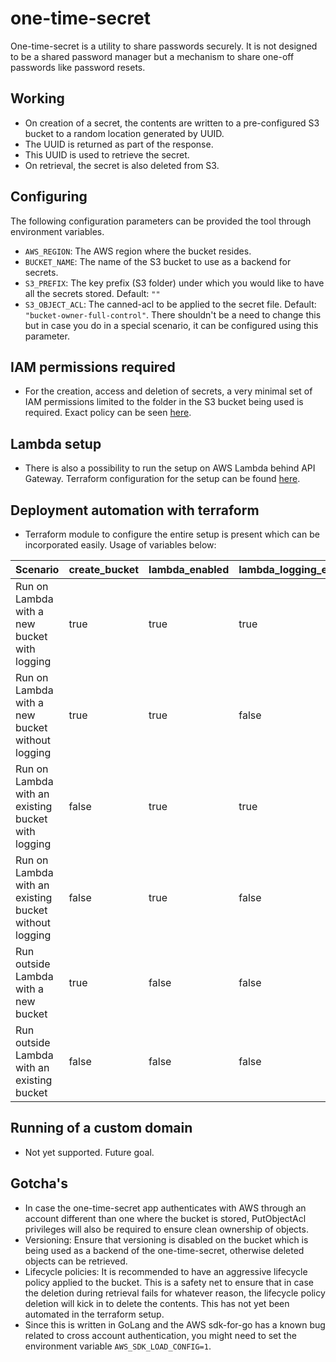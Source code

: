 # one-time-secret

One-time-secret is a utility to share passwords securely. It is not designed to be a shared password manager but a mechanism to share one-off passwords like password resets.

## Working

* On creation of a secret, the contents are written to a pre-configured S3 bucket to a random location generated by UUID.
* The UUID is returned as part of the response.
* This UUID is used to retrieve the secret.
* On retrieval, the secret is also deleted from S3.

## Configuring

The following configuration parameters can be provided the tool through environment variables.

* `AWS_REGION`: The AWS region where the bucket resides.
* `BUCKET_NAME`: The name of the S3 bucket to use as a backend for secrets.
* `S3_PREFIX`: The key prefix (S3 folder) under which you would like to have all the secrets stored. Default: `""`
* `S3_OBJECT_ACL`: The canned-acl to be applied to the secret file. Default: `"bucket-owner-full-control"`. There shouldn't be a need to change this but in case you do in a special scenario, it can be configured using this parameter.

## IAM permissions required

* For the creation, access and deletion of secrets, a very minimal set of IAM permissions limited to the folder in the S3 bucket being used is required. Exact policy can be seen [here](./terraform/module/s3.tf).

## Lambda setup

* There is also a possibility to run the setup on AWS Lambda behind API Gateway. Terraform configuration for the setup can be found [here](./terraform/module/lambda.tf).

## Deployment automation with terraform

* Terraform module to configure the entire setup is present which can be incorporated easily. Usage of variables below:

| Scenario                                              | create_bucket | lambda_enabled | lambda_logging_enabled |
| ----------------------------------------------------- | ------------- | -------------- | ---------------------- |
| Run on Lambda with a new bucket with logging          | true          | true           | true                   |
| Run on Lambda with a new bucket without logging       | true          | true           | false                  |
| Run on Lambda with an existing bucket with logging    | false         | true           | true                   |
| Run on Lambda with an existing bucket without logging | false         | true           | false                  |
| Run outside Lambda with a new bucket                  | true          | false          | false                  |
| Run outside Lambda with an existing bucket            | false         | false          | false                  |

## Running of a custom domain

* Not yet supported. Future goal.

## Gotcha's

* In case the one-time-secret app authenticates with AWS through an account different than one where the bucket is stored, PutObjectAcl privileges will also be required to ensure clean ownership of objects.
* Versioning: Ensure that versioning is disabled on the bucket which is being used as a backend of the one-time-secret, otherwise deleted objects can be retrieved.
* Lifecycle policies: It is recommended to have an aggressive lifecycle policy applied to the bucket. This is a safety net to ensure that in case the deletion during retrieval fails for whatever reason, the lifecycle policy deletion will kick in to delete the contents. This has not yet been automated in the terraform setup.
* Since this is written in GoLang and the AWS sdk-for-go has a known bug related to cross account authentication, you might need to set the environment variable `AWS_SDK_LOAD_CONFIG=1`.

